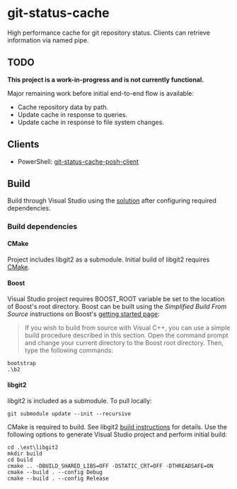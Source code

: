 # git-status-cache #

High performance cache for git repository status. Clients can retrieve information via named pipe.

## TODO ##

**This project is a work-in-progress and is not currently functional.** 

Major remaining work before initial end-to-end flow is available:

- Cache repository data by path.
- Update cache in response to queries.
- Update cache in response to file system changes.

## Clients ##

- PowerShell: [git-status-cache-posh-client](https://github.com/cmarcusreid/git-status-cache-posh-client)

## Build ##

Build through Visual Studio using the [solution](ide/GitStatusCache.sln) after configuring required dependencies. 

### Build dependencies ###

#### CMake ####

Project includes libgit2 as a submodule. Initial build of libgit2 requires [CMake](http://www.cmake.org/ "CMake").

#### Boost ####

Visual Studio project requires BOOST_ROOT variable be set to the location of Boost's root directory. Boost can be built using the *Simplified Build From Source* instructions on Boost's [getting started page](http://www.boost.org/doc/libs/1_58_0/more/getting_started/windows.html "getting started page"):

> If you wish to build from source with Visual C++, you can use a simple build procedure described in this section. Open the command prompt and change your current directory to the Boost root directory. Then, type the following commands:
>
    bootstrap
    .\b2

#### libgit2 ####

libgit2 is included as a submodule. To pull locally:

	git submodule update --init --recursive

CMake is required to build. See libgit2 [build instructions](https://libgit2.github.com/docs/guides/build-and-link/ "build instructions") for details. Use the following options to generate Visual Studio project and perform initial build: 

	cd .\ext\libgit2
	mkdir build
	cd build
	cmake .. -DBUILD_SHARED_LIBS=OFF -DSTATIC_CRT=OFF -DTHREADSAFE=ON
	cmake --build . --config Debug
	cmake --build . --config Release


